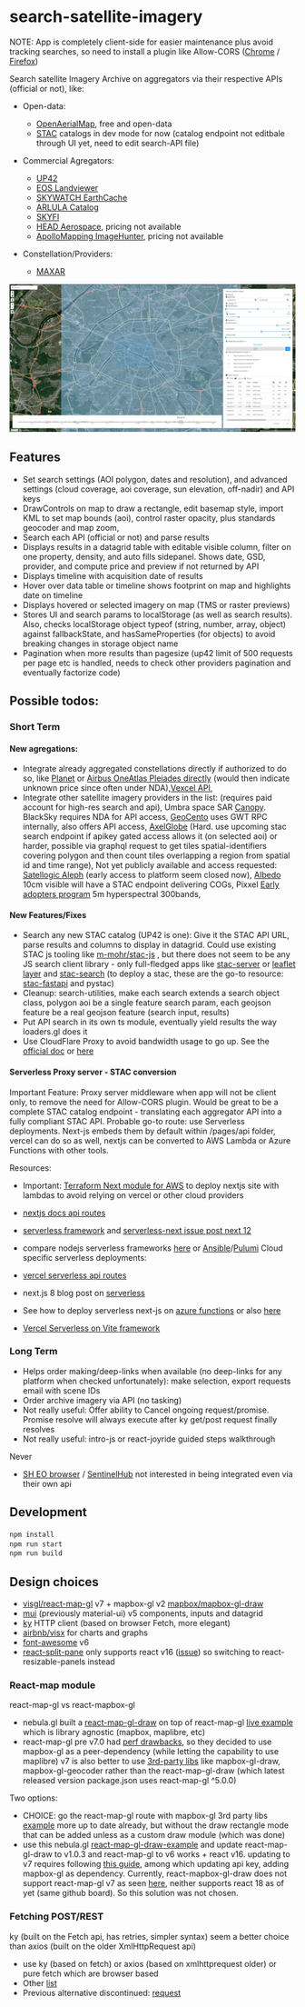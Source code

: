 # search-satellite-imagery

NOTE: App is completely client-side for easier maintenance plus avoid tracking searches, so need to install a plugin like Allow-CORS ([Chrome](https://chrome.google.com/webstore/detail/allow-cors-access-control/lhobafahddgcelffkeicbaginigeejlf) / [Firefox](https://addons.mozilla.org/en-US/firefox/addon/access-control-allow-origin/))

Search satellite Imagery Archive on aggregators via their respective APIs (official or not), like:

- Open-data:

  - [OpenAerialMap](https://map.openaerialmap.org/), free and open-data
  - [STAC](https://stacspec.org/en) catalogs in dev mode for now (catalog endpoint not editbale through UI yet, need to edit search-API file)

- Commercial Agregators:

  - [UP42](https://console.up42.com/catalog)
  - [EOS Landviewer](https://eos.com/landviewer)
  - [SKYWATCH EarthCache](https://console.earthcache.com/search-archive)
  - [ARLULA Catalog](https://api.arlula.com/catalog)
  - [SKYFI](https://app.skyfi.com/explore)
  - [HEAD Aerospace](https://headfinder.head-aerospace.eu/sales), pricing not available
  - [ApolloMapping ImageHunter](http://imagehunter.apollomapping.com/), pricing not available

- Constellation/Providers:
  - [MAXAR](https://discover.maxar.com)

![Screenshot](screenshot.jpg)

## Features

- Set search settings (AOI polygon, dates and resolution), and advanced settings (cloud coverage, aoi coverage, sun elevation, off-nadir) and API keys
- DrawControls on map to draw a rectangle, edit basemap style, import KML to set map bounds (aoi), control raster opacity, plus standards geocoder and map zoom,
- Search each API (official or not) and parse results
- Displays results in a datagrid table with editable visible column, filter on one property, density, and auto fills sidepanel. Shows date, GSD, provider, and compute price and preview if not returned by API
- Displays timeline with acquisition date of results
- Hover over data table or timeline shows footprint on map and highlights date on timeline
- Displays hovered or selected imagery on map (TMS or raster previews)
- Stores UI and search params to localStorage (as well as search results). Also, checks localStorage object typeof (string, number, array, object) against fallbackState, and hasSameProperties (for objects) to avoid breaking changes in storage object name
- Pagination when more results than pagesize (up42 limit of 500 requests per page etc is handled, needs to check other providers pagination and eventually factorize code)

## Possible todos:

### Short Term

#### New agregations:

- Integrate already aggregated constellations directly if authorized to do so, like [Planet](https://developers.planet.com/docs/apis/data/reference/#tag/Item-Search/operation/ListSearches) or [Airbus OneAtlas Pleiades directly](https://api.oneatlas.airbus.com/guides/oneatlas-data/g-search/) (would then indicate unknown price since often under NDA),[Vexcel API](https://vexcel.atlassian.net/wiki/spaces/APIDOCS/pages/2131886750/FindImagesInPolygon+Service+-+v1.4),
- Integrate other satellite imagery providers in the list: (requires paid account for high-res search and api), Umbra space SAR [Canopy](https://docs.canopy.umbra.space/reference/search_search_get). BlackSky requires NDA for API access, [GeoCento](https://imagery.geocento.com/) uses GWT RPC internally, also offers API access, [AxelGlobe](https://axelglobe.com/) (Hard. use upcoming stac search endpoint if apikey gated access allows it (on selected aoi) or harder, possible via graphql request to get tiles spatial-identifiers covering polygon and then count tiles overlapping a region from spatial id and time range), Not yet publicly available and access requested: [Satellogic Aleph](https://aleph.satellogic.com/) (early access to platform seem closed now), [Albedo](https://albedo.com/product-specs) 10cm visible will have a STAC endpoint delivering COGs, Pixxel [Early adopters program](https://www.pixxel.space/early-adopter-program) 5m hyperspectral 300bands,

#### New Features/Fixes

- Search any new STAC catalog (UP42 is one): Give it the STAC API URL, parse results and columns to display in datagrid. Could use existing STAC js tooling like [m-mohr/stac-js](https://github.com/m-mohr/stac-js) , but there does not seem to be any JS search client library - only full-fledged apps like [stac-server](https://github.com/stac-utils/stac-server) or [leaflet layer](https://github.com/stac-utils/stac-layer) and [stac-search](https://github.com/radiantearth/stac-browser/) (to deploy a stac, these are the go-to resource: [stac-fastapi](https://github.com/stac-utils/stac-fastapi) and pystac)
- Cleanup: search-utilities, make each search extends a search object class, polygon aoi be a single feature search param, each geojson feature be a real geojson feature (search input, results)
- Put API search in its own ts module, eventually yield results the way loaders.gl does it
- Use CloudFlare Proxy to avoid bandwidth usage to go up. See the [official doc](https://vercel.com/guides/using-cloudflare-with-vercel) or [here](https://akashrajpurohit.com/blog/how-to-setup-cloudflare-proxy-for-your-website-hosted-on-vercel-or-netlify/)

#### Serverless Proxy server - STAC conversion

Important Feature: Proxy server middleware when app will not be client only, to remove the need for Allow-CORS plugin. Would be great to be a complete STAC catalog endpoint - translating each aggregator API into a fully compliant STAC API.
Probable go-to route: use Serverless deployments. Next-js embeds them by default within /pages/api folder, vercel can do so as well, nextjs can be converted to AWS Lambda or Azure Functions with other tools.

Resources:

- Important: [Terraform Next module for AWS](https://milli.is/blog/why-we-self-host-our-serverless-next-js-site-on-aws-with-terraform) to deploy nextjs site with lambdas to avoid relying on vercel or other cloud providers
- [nextjs docs api routes](https://nextjs.org/learn/basics/api-routes)
- [serverless framework](https://www.serverless.com/) and [serverless-next issue post next 12](https://github.com/serverless-nextjs/serverless-next.js/issues/2497)
- compare nodejs serverless frameworks [here](https://www.rookout.com/blog/nodejs-serverless-applications-frameworks/) or [Ansible](https://serverlesscode.com/slides/serverlessconf-ansible-for-serverless.pdf)/[Pulumi](https://www.pulumi.com/docs/index.html)
  Cloud specific serverless deployments:

- [vercel serverless api routes](https://blog.logrocket.com/serverless-deployments-vercel-node-js/)
- next.js 8 blog post on [serverless](https://nextjs.org/blog/next-8#serverless-nextjs)
- See how to deploy serverless next-js on [azure functions](https://learn.microsoft.com/en-us/azure/static-web-apps/deploy-nextjs-hybrid) or also [here](https://www.erwinsmit.com/nextjs-on-azure-functions/)
- [Vercel Serverless on Vite framework](https://vercel.com/docs/frameworks/vite#serverless-functions)

### Long Term

- Helps order making/deep-links when available (no deep-links for any platform when checked unfortunately): make selection, export requests email with scene IDs
- Order archive imagery via API (no tasking)
- Not really useful: Offer ability to Cancel ongoing request/promise. Promise resolve will always execute after ky get/post request finally resolves
- Not really useful: intro-js or react-joyride guided steps walkthrough

Never

- [SH EO browser](https://apps.sentinel-hub.com/eo-browser) / [SentinelHub](https://www.sentinel-hub.com/develop/api/) not interested in being integrated even via their own api

## Development

```bash
npm install
npm run start
npm run build
```

## Design choices

- [visgl/react-map-gl](https://github.com/visgl/react-map-gl) v7 + mapbox-gl v2 [mapbox/mapbox-gl-draw](https://github.com/mapbox/mapbox-gl-draw)
- [mui](https://mui.com/material-ui/getting-started/usage/) (previously material-ui) v5 components, inputs and datagrid
- [ky](https://github.com/sindresorhus/ky) HTTP client (based on browser Fetch, more elegant)
- [airbnb/visx](https://github.com/airbnb/visx) for charts and graphs
- [font-awesome](https://fontawesome.com/icons) v6
- [react-split-pane](https://github.com/tomkp/react-split-pane) only supports react v16 ([issue](https://github.com/tomkp/react-split-pane/issues/713)) so switching to react-resizable-panels instead

### React-map module

react-map-gl vs react-mapbox-gl

- nebula.gl built a [react-map-gl-draw](https://github.com/uber/nebula.gl/tree/master/examples/react-map-gl-draw) on top of react-map-gl [live example](https://nebula.gl/docs/interactive-examples/react-map-gl-draw-example) which is library agnostic (mapbox, maplibre, etc)
- react-map-gl pre v7.0 had [perf drawbacks](https://github.com/visgl/react-map-gl/issues/1646), so they decided to use mapbox-gl as a peer-dependency (while letting the capability to use maplibre)
  v7 is also better to use [3rd-party libs](https://github.com/visgl/react-map-gl/blob/master/docs/whats-new.md) like mapbox-gl-draw, mapbox-gl-geocoder rather than the react-map-gl-draw (which latest released version package.json uses react-map-gl ^5.0.0)

Two options:

- CHOICE: go the react-map-gl route with mapbox-gl 3rd party libs [example](https://visgl.github.io/react-map-gl/examples/draw-polygon) more up to date already, but without the draw rectangle mode that can be added unless as a custom draw module (which was done)
- use this nebula.gl [react-map-gl-draw-example](https://nebula.gl/docs/interactive-examples/react-map-gl-draw-example) and update react-map-gl-draw to v1.0.3 and react-map-gl to v6 works + react v16. updating to v7 requires following [this guide](https://github.com/visgl/react-map-gl/blob/master/docs/upgrade-guide.md), among which updating api key, adding mapbox-gl as dependency. Currently, react-mapbox-gl-draw does not support react-map-gl v7 as seen [here](https://github.com/HSLdevcom/jore4/issues/657), neither supports react 18 as of yet (same github board). So this solution was not chosen.

### Fetching POST/REST

ky (built on the Fetch api, has retries, simpler syntax) seem a better choice than axios (built on the older XmlHttpRequest api)

- use ky (based on fetch) or axios (based on xmlhttprequest older) or pure fetch which are browser based
- Other [list](https://developer.vonage.com/blog/2020/09/23/5-ways-to-make-http-requests-in-node-js-2020-edition)
- Previous alternative discontinued: [request](https://nodesource.com/blog/express-going-into-maintenance-mode)
